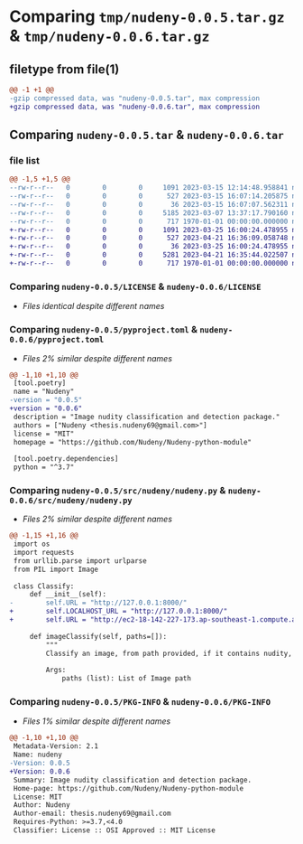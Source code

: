 # Comparing `tmp/nudeny-0.0.5.tar.gz` & `tmp/nudeny-0.0.6.tar.gz`

## filetype from file(1)

```diff
@@ -1 +1 @@
-gzip compressed data, was "nudeny-0.0.5.tar", max compression
+gzip compressed data, was "nudeny-0.0.6.tar", max compression
```

## Comparing `nudeny-0.0.5.tar` & `nudeny-0.0.6.tar`

### file list

```diff
@@ -1,5 +1,5 @@
--rw-r--r--   0        0        0     1091 2023-03-15 12:14:48.958841 nudeny-0.0.5/LICENSE
--rw-r--r--   0        0        0      527 2023-03-15 16:07:14.205875 nudeny-0.0.5/pyproject.toml
--rw-r--r--   0        0        0       36 2023-03-15 16:07:07.562311 nudeny-0.0.5/src/nudeny/__init__.py
--rw-r--r--   0        0        0     5185 2023-03-07 13:37:17.790160 nudeny-0.0.5/src/nudeny/nudeny.py
--rw-r--r--   0        0        0      717 1970-01-01 00:00:00.000000 nudeny-0.0.5/PKG-INFO
+-rw-r--r--   0        0        0     1091 2023-03-25 16:00:24.478955 nudeny-0.0.6/LICENSE
+-rw-r--r--   0        0        0      527 2023-04-21 16:36:09.058748 nudeny-0.0.6/pyproject.toml
+-rw-r--r--   0        0        0       36 2023-03-25 16:00:24.478955 nudeny-0.0.6/src/nudeny/__init__.py
+-rw-r--r--   0        0        0     5281 2023-04-21 16:35:44.022507 nudeny-0.0.6/src/nudeny/nudeny.py
+-rw-r--r--   0        0        0      717 1970-01-01 00:00:00.000000 nudeny-0.0.6/PKG-INFO
```

### Comparing `nudeny-0.0.5/LICENSE` & `nudeny-0.0.6/LICENSE`

 * *Files identical despite different names*

### Comparing `nudeny-0.0.5/pyproject.toml` & `nudeny-0.0.6/pyproject.toml`

 * *Files 2% similar despite different names*

```diff
@@ -1,10 +1,10 @@
 [tool.poetry]
 name = "Nudeny"
-version = "0.0.5"
+version = "0.0.6"
 description = "Image nudity classification and detection package."
 authors = ["Nudeny <thesis.nudeny69@gmail.com>"]
 license = "MIT"
 homepage = "https://github.com/Nudeny/Nudeny-python-module"
 
 [tool.poetry.dependencies]
 python = "^3.7"
```

### Comparing `nudeny-0.0.5/src/nudeny/nudeny.py` & `nudeny-0.0.6/src/nudeny/nudeny.py`

 * *Files 2% similar despite different names*

```diff
@@ -1,15 +1,16 @@
 import os
 import requests
 from urllib.parse import urlparse
 from PIL import Image
 
 class Classify:
     def __init__(self):
-        self.URL = "http://127.0.0.1:8000/"
+        self.LOCALHOST_URL = "http://127.0.0.1:8000/"
+        self.URL = "http://ec2-18-142-227-173.ap-southeast-1.compute.amazonaws.com/"
     
     def imageClassify(self, paths=[]):
         """
         Classify an image, from path provided, if it contains nudity, or if it is sexy or safe.
 
         Args:
             paths (list): List of Image path
```

### Comparing `nudeny-0.0.5/PKG-INFO` & `nudeny-0.0.6/PKG-INFO`

 * *Files 1% similar despite different names*

```diff
@@ -1,10 +1,10 @@
 Metadata-Version: 2.1
 Name: nudeny
-Version: 0.0.5
+Version: 0.0.6
 Summary: Image nudity classification and detection package.
 Home-page: https://github.com/Nudeny/Nudeny-python-module
 License: MIT
 Author: Nudeny
 Author-email: thesis.nudeny69@gmail.com
 Requires-Python: >=3.7,<4.0
 Classifier: License :: OSI Approved :: MIT License
```


